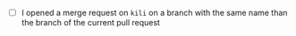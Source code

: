 - [ ] I opened a merge request on `kili` on a branch with the same name than the branch of the current pull request

